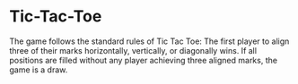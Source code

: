 # Tic-Tac-Toe
The game follows the standard rules of Tic Tac Toe:
The first player to align three of their marks horizontally, vertically, or diagonally wins.
If all positions are filled without any player achieving three aligned marks, the game is a draw.
